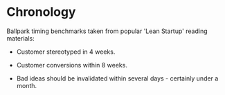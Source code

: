 # Chronology

Ballpark timing benchmarks taken from popular 'Lean Startup' reading materials:

-   Customer stereotyped in 4 weeks.

-   Customer conversions within 8 weeks.

-   Bad ideas should be invalidated within several days - certainly under a month.
